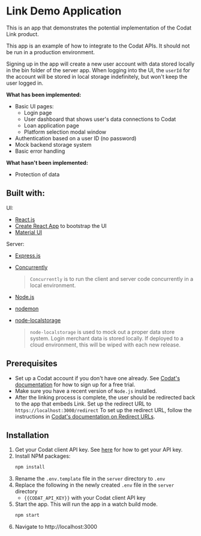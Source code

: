 # Link Demo Application

This is an app that demonstrates the potential implementation of the Codat Link product.

This app is an example of how to integrate to the Codat APIs. It should not be run in a production environment.

Signing up in the app will create a new user account with data stored locally in the bin folder of the server app. When logging into the UI, the `userId` for the account will be stored in local storage indefinitely, but won't keep the user logged in.

**What has been implemented:**
* Basic UI pages:
  * Login page
  * User dashboard that shows user's data connections to Codat
  * Loan application page
  * Platform selection modal window
* Authentication based on a user ID (no password)
* Mock backend storage system
* Basic error handling

**What hasn't been implemented:**
* Protection of data

## Built with:

UI:
* [React.js](https://reactjs.org/)
* [Create React App](https://create-react-app.dev/) to bootstrap the UI
* [Material UI](https://mui.com/)

Server:
* [Express.js](https://expressjs.com/)
* [Concurrently](https://www.npmjs.com/package/concurrently)

  >`Concurrently` is to run the client and server code concurrently in a local environment.
* [Node.js](https://nodejs.org/en/)
* [nodemon](https://www.npmjs.com/package/nodemon)
* [node-localstorage](https://www.npmjs.com/package/node-localstorage)
  >`node-localstorage` is used to mock out a proper data store system. Login merchant data is stored locally. If deployed to a cloud environment, this will be wiped with each new release.



## Prerequisites
* Set up a Codat account if you don't have one already. See [Codat's documentation](https://docs.codat.io/docs/your-first-call-to-the-api-using-api-explorer#find-your-api-key) for how to sign up for a free trial.
* Make sure you have a recent version of `Node.js` installed.
* After the linking process is complete, the user should be redirected back to the app that embeds Link. Set up the redirect URL to `https://localhost:3000/redirect` To set up the redirect URL, follow the instructions in [Codat's documentation on Redirect URLs](https://docs.codat.io/docs/redirect-urls).

## Installation
1. Get your Codat client API key. See [here](https://docs.codat.io/docs/your-first-call-to-the-api-using-api-explorer#find-your-api-key) for how to get your API key.
2. Install NPM packages:
   ```sh
   npm install
   ```
4. Rename the `.env.template` file in the `server` directory to `.env`
3. Replace the following in the newly created `.env` file in the `server` directory
   - `{{CODAT_API_KEY}}` with your Codat client API key
4. Start the app. This will run the app in a watch build mode.
   ```sh
   npm start
   ```
5. Navigate to http://localhost:3000